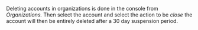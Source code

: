 Deleting accounts in organizations is done in the console from *Organizations.* Then select the account and select the action to be *close* the account will then be entirely deleted after a 30 day suspension period. 